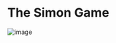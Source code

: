 # The Simon Game

![image](https://user-images.githubusercontent.com/117252369/200504474-6176bad7-e432-4a0a-95b1-b61fe3917ec5.png)
